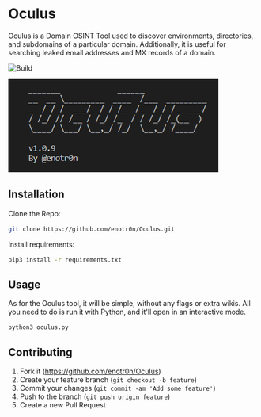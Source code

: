 # Oculus

Oculus is a Domain OSINT Tool used to discover environments, directories, and subdomains of a particular domain.
Additionally, it is useful for searching leaked email addresses and MX records of a domain.

![Build](https://img.shields.io/badge/Built%20with-Python-Blue)

![](intro.png)

## Installation

Clone the Repo:

```sh
git clone https://github.com/enotr0n/Oculus.git
```

Install requirements:

```sh
pip3 install -r requirements.txt
```

## Usage

As for the Oculus tool, it will be simple, without any flags or extra wikis.
All you need to do is run it with Python, and it'll open in an interactive mode.

```sh
python3 oculus.py
```

## Contributing

1. Fork it (<https://github.com/enotr0n/Oculus>)
2. Create your feature branch (`git checkout -b feature`)
3. Commit your changes (`git commit -am 'Add some feature'`)
4. Push to the branch (`git push origin feature`)
5. Create a new Pull Request
